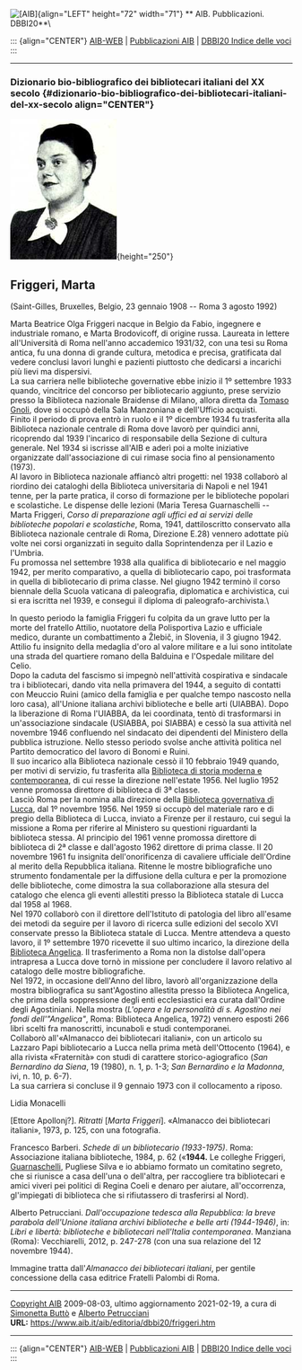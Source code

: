![\[AIB\]](/aib/wi/aibv72.gif){align="LEFT" height="72" width="71"}
** AIB. Pubblicazioni. DBBI20**\

::: {align="CENTER"}
[AIB-WEB](/) \| [Pubblicazioni AIB](/pubblicazioni/) \| [DBBI20 Indice
delle voci](dbbi20.htm)
:::

------------------------------------------------------------------------

### Dizionario bio-bibliografico dei bibliotecari italiani del XX secolo {#dizionario-bio-bibliografico-dei-bibliotecari-italiani-del-xx-secolo align="CENTER"}

![\[Ritratto\]](friggeri.jpg){height="250"}

## Friggeri, Marta

(Saint-Gilles, Bruxelles, Belgio, 23 gennaio 1908 -- Roma 3 agosto 1992)

Marta Beatrice Olga Friggeri nacque in Belgio da Fabio, ingegnere e
industriale romano, e Marta Brodovicoff, di origine russa. Laureata in
lettere all\'Università di Roma nell\'anno accademico 1931/32, con una
tesi su Roma antica, fu una donna di grande cultura, metodica e precisa,
gratificata dal vedere conclusi lavori lunghi e pazienti piuttosto che
dedicarsi a incarichi più lievi ma dispersivi.\
La sua carriera nelle biblioteche governative ebbe inizio il 1º
settembre 1933 quando, vincitrice del concorso per bibliotecario
aggiunto, prese servizio presso la Biblioteca nazionale Braidense di
Milano, allora diretta da [Tomaso Gnoli](gnolit.htm), dove si occupò
della Sala Manzoniana e dell\'Ufficio acquisti.\
Finito il periodo di prova entrò in ruolo e il 1º dicembre 1934 fu
trasferita alla Biblioteca nazionale centrale di Roma dove lavorò per
quindici anni, ricoprendo dal 1939 l\'incarico di responsabile della
Sezione di cultura generale. Nel 1934 si iscrisse all\'AIB e aderì poi a
molte iniziative organizzate dall\'associazione di cui rimase socia fino
al pensionamento (1973).\
Al lavoro in Biblioteca nazionale affiancò altri progetti: nel 1938
collaborò al riordino dei cataloghi della Biblioteca universitaria di
Napoli e nel 1941 tenne, per la parte pratica, il corso di formazione
per le biblioteche popolari e scolastiche. Le dispense delle lezioni
(Maria Teresa Guarnaschelli -- Marta Friggeri, *Corso di preparazione
agli uffici ed ai servizi delle biblioteche popolari e scolastiche*,
Roma, 1941, dattiloscritto conservato alla Biblioteca nazionale centrale
di Roma, Direzione E.28) vennero adottate più volte nei corsi
organizzati in seguito dalla Soprintendenza per il Lazio e l\'Umbria.\
Fu promossa nel settembre 1938 alla qualifica di bibliotecario e nel
maggio 1942, per merito comparativo, a quella di bibliotecario capo, poi
trasformata in quella di bibliotecario di prima classe. Nel giugno 1942
terminò il corso biennale della Scuola vaticana di paleografia,
diplomatica e archivistica, cui si era iscritta nel 1939, e conseguì il
diploma di paleografo-archivista.\

In questo periodo la famiglia Friggeri fu colpita da un grave lutto per
la morte del fratello Attilio, nuotatore della Polisportiva Lazio e
ufficiale medico, durante un combattimento a Žlebič, in Slovenia, il 3
giugno 1942. Attilio fu insignito della medaglia d\'oro al valore
militare e a lui sono intitolate una strada del quartiere romano della
Balduina e l\'Ospedale militare del Celio.\
Dopo la caduta del fascismo si impegnò nell\'attività cospirativa e
sindacale tra i bibliotecari, dando vita nella primavera del 1944, a
seguito di contatti con Meuccio Ruini (amico della famiglia e per
qualche tempo nascosto nella loro casa), all\'Unione italiana archivi
biblioteche e belle arti (UIABBA). Dopo la liberazione di Roma
l\'UIABBA, da lei coordinata, tentò di trasformarsi in un\'associazione
sindacale (USIABBA, poi SIABBA) e cessò la sua attività nel novembre
1946 confluendo nel sindacato dei dipendenti del Ministero della
pubblica istruzione. Nello stesso periodo svolse anche attività politica
nel Partito democratico del lavoro di Bonomi e Ruini.\
Il suo incarico alla Biblioteca nazionale cessò il 10 febbraio 1949
quando, per motivi di servizio, fu trasferita alla [Biblioteca di storia
moderna e contemporanea](/aib/stor/teche/rm-smc.htm), di cui resse la
direzione nell\'estate 1956. Nel luglio 1952 venne promossa direttore di
biblioteca di 3ª classe.\
Lasciò Roma per la nomina alla direzione della [Biblioteca governativa
di Lucca](/aib/stor/teche/lu-sta.htm), dal 1º novembre 1956. Nel 1959 si
occupò del materiale raro e di pregio della Biblioteca di Lucca, inviato
a Firenze per il restauro, cui seguì la missione a Roma per riferire al
Ministero su questioni riguardanti la biblioteca stessa. Al principio
del 1961 venne promossa direttore di biblioteca di 2ª classe e
dall\'agosto 1962 direttore di prima classe. Il 20 novembre 1961 fu
insignita dell\'onorificenza di cavaliere ufficiale dell\'Ordine al
merito della Repubblica italiana. Ritenne le mostre bibliografiche uno
strumento fondamentale per la diffusione della cultura e per la
promozione delle biblioteche, come dimostra la sua collaborazione alla
stesura del catalogo che elenca gli eventi allestiti presso la
Biblioteca statale di Lucca dal 1958 al 1968.\
Nel 1970 collaborò con il direttore dell\'Istituto di patologia del
libro all\'esame dei metodi da seguire per il lavoro di ricerca sulle
edizioni del secolo XVI conservate presso la Biblioteca statale di
Lucca. Mentre attendeva a questo lavoro, il 1º settembre 1970 ricevette
il suo ultimo incarico, la direzione della [Biblioteca
Angelica](/aib/stor/teche/rm-ang.htm). Il trasferimento a Roma non la
distolse dall\'opera intrapresa a Lucca dove tornò in missione per
concludere il lavoro relativo al catalogo delle mostre bibliografiche.\
Nel 1972, in occasione dell\'Anno del libro, lavorò all\'organizzazione
della mostra bibliografica su sant\'Agostino allestita presso la
Biblioteca Angelica, che prima della soppressione degli enti
ecclesiastici era curata dall\'Ordine degli Agostiniani. Nella mostra
(*L\'opera e la personalità di s. Agostino nei fondi
dell\'\"Angelica\"*, Roma: Biblioteca Angelica, 1972) vennero esposti
266 libri scelti fra manoscritti, incunaboli e studi contemporanei.\
Collaborò all\'«Almanacco dei bibliotecari italiani», con un articolo su
Lazzaro Papi bibliotecario a Lucca nella prima metà dell\'Ottocento
(1964), e alla rivista «Fraternità» con studi di carattere
storico-agiografico (*San Bernardino da Siena*, 19 (1980), n. 1, p. 1-3;
*San Bernardino e la Madonna*, ivi, n. 10, p. 6-7).\
La sua carriera si concluse il 9 gennaio 1973 con il collocamento a
riposo.

Lidia Monacelli

\[Ettore Apollonj?\]. *Ritratti* \[*Marta Friggeri*\]. «Almanacco dei
bibliotecari italiani», 1973, p. 125, con una fotografia.

Francesco Barberi. *Schede di un bibliotecario (1933-1975)*. Roma:
Associazione italiana biblioteche, 1984, p. 62 («**1944.** Le colleghe
Friggeri, [Guarnaschelli](guarnaschelli.htm), Pugliese Silva e io
abbiamo formato un comitatino segreto, che si riunisce a casa dell\'una
o dell\'altra, per raccogliere tra bibliotecari e amici viveri pei
politici di Regina Coeli e denaro per aiutare, all\'occorrenza,
gl\'impiegati di biblioteca che si rifiutassero di trasferirsi al Nord).

Alberto Petrucciani. *Dall\'occupazione tedesca alla Repubblica: la
breve parabola dell\'Unione italiana archivi biblioteche e belle arti
(1944-1946)*, in: *Libri e libertà: biblioteche e bibliotecari
nell\'Italia contemporanea*. Manziana (Roma): Vecchiarelli, 2012, p.
247-278 (con una sua relazione del 12 novembre 1944).

Immagine tratta dall\'*Almanacco dei bibliotecari italiani*, per gentile
concessione della casa editrice Fratelli Palombi di Roma.

------------------------------------------------------------------------

[Copyright AIB](/su-questo-sito/dichiarazione-di-copyright-aib-web/)
2009-08-03, ultimo aggiornamento 2021-02-19, a cura di [Simonetta
Buttò](/aib/redazione3.htm) e [Alberto
Petrucciani](/su-questo-sito/redazione-aib-web/)\
**URL:** https://www.aib.it/aib/editoria/dbbi20/friggeri.htm

------------------------------------------------------------------------

::: {align="CENTER"}
[AIB-WEB](/) \| [Pubblicazioni AIB](/pubblicazioni/) \| [DBBI20 Indice
delle voci](dbbi20.htm)
:::
